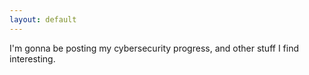 ```yaml
---
layout: default
---
```

I'm gonna be posting my cybersecurity progress, and other stuff I find interesting.


